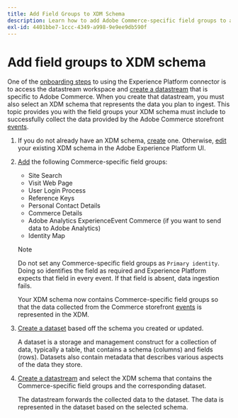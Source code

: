 ```yaml
---
title: Add Field Groups to XDM Schema
description: Learn how to add Adobe Commerce-specific field groups to an XDM schema.
exl-id: 4401bbe7-1ccc-4349-a998-9e9ee9db590f
---
```

# Add field groups to XDM schema

One of the [onboarding steps](overview.md#onboarding-steps) to using the Experience Platform connector is to access the datastream workspace and [create a datastream](https://experienceleague.adobe.com/docs/experience-platform/edge/datastreams/overview.html) that is specific to Adobe Commerce. When you create that datastream, you must also select an XDM schema that represents the data you plan to ingest. This topic provides you with the field groups your XDM schema must include to successfully collect the data provided by the Adobe Commerce storefront [events](events.md).

1. If you do not already have an XDM schema, [create](https://experienceleague.adobe.com/docs/experience-platform/xdm/ui/resources/schemas.html#create) one. Otherwise, [edit](https://experienceleague.adobe.com/docs/experience-platform/xdm/ui/resources/schemas.html#edit) your existing XDM schema in the Adobe Experience Platform UI.

1. [Add](https://experienceleague.adobe.com/docs/experience-platform/xdm/ui/resources/schemas.html#add-field-groups) the following Commerce-specific field groups:
    
    - Site Search 
    - Visit Web Page
    - User Login Process
    - Reference Keys
    - Personal Contact Details 
    - Commerce Details
    - Adobe Analytics ExperienceEvent Commerce (if you want to send data to Adobe Analytics)
    - Identity Map
    
    >[!NOTE]
    >
    > Do not set any Commerce-specific field groups as `Primary identity`. Doing so identifies the field as required and Experience Platform expects that field in every event. If that field is absent, data ingestion fails.
    
    Your XDM schema now contains Commerce-specific field groups so that the data collected from the Commerce storefront [events](events.md) is represented in the XDM.

1. [Create a dataset](https://experienceleague.adobe.com/docs/platform-learn/implement-mobile-sdk/experience-cloud/platform.html#create-a-dataset) based off the schema you created or updated.

    A dataset is a storage and management construct for a collection of data, typically a table, that contains a schema (columns) and fields (rows). Datasets also contain metadata that describes various aspects of the data they store.

1. [Create a datastream](https://experienceleague.adobe.com/docs/experience-platform/edge/datastreams/overview.html) and select the XDM schema that contains the Commerce-specific field groups and the corresponding dataset.

    The datastream forwards the collected data to the dataset. The data is represented in the dataset based on the selected schema.
